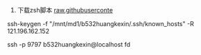 1. 下载zsh脚本
   [raw.githubuserconte](https://raw.githubusercontent.com/ohmyzsh/ohmyzsh/master/tools/install.sh)
   


 ssh-keygen -f "/mnt/md1/b532huangkexin/.ssh/known_hosts" -R 121.196.162.152

 ssh -p 9797 b532huangkexin@localhost
 fd 

